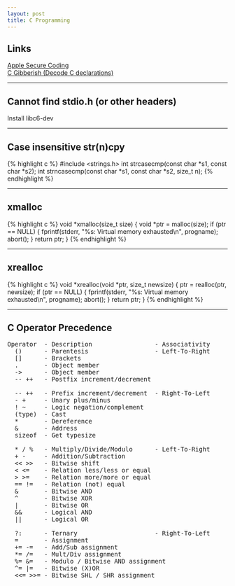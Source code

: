 ```yaml
---
layout: post
title: C Programming
---
```


Links
-----------
[Apple Secure Coding](https://developer.apple.com/library/ios/documentation/Security/Conceptual/SecureCodingGuide/SecureCodingGuide.pdf)   
[C Gibberish (Decode C declarations)](http://cdecl.org)   

***
Cannot find stdio.h (or other headers)
--------------------------------------
Install libc6-dev

***
Case insensitive str(n)cpy
--------------------------
{% highlight c %}
#include <strings.h>
int strcasecmp(const char *s1, const char *s2);
int strncasecmp(const char *s1, const char *s2, size_t n);
{% endhighlight %}

***
xmalloc
-------
{% highlight c %}
void *xmalloc(size_t size) {
  void *ptr = malloc(size);
  if (ptr == NULL) {
    fprintf(stderr, "%s: Virtual memory exhausted\n", progname);
    abort();
  }
  return ptr;
}
{% endhighlight %}

***
xrealloc
-------
{% highlight c %}
void *xrealloc(void *ptr, size_t newsize) {
  ptr = realloc(ptr, newsize);
  if (ptr == NULL) {
    fprintf(stderr, "%s: Virtual memory exhausted\n", progname);
    abort();
  }
  return ptr;
}
{% endhighlight %}

***
C Operator Precedence
-------
<pre>
Operator  - Description                 - Associativity
  ()      - Parentesis                  - Left-To-Right
  []      - Brackets
  .       - Object member
  ->      - Object member
  -- ++   - Postfix increment/decrement

  -- ++   - Prefix increment/decrement  - Right-To-Left
  - +     - Unary plus/minus
  ! ~     - Logic negation/complement
  (type)  - Cast
  *       - Dereference
  &       - Address
  sizeof  - Get typesize

  * / %   - Multiply/Divide/Modulo      - Left-To-Right
  + -     - Addition/Subtraction
  << >>   - Bitwise shift
  < <=    - Relation less/less or equal
  > >=    - Relation more/more or equal
  == !=   - Relation (not) equal
  &       - Bitwise AND
  ^       - Bitwise XOR
  |       - Bitwise OR
  &&      - Logical AND
  ||      - Logical OR

  ?:      - Ternary                     - Right-To-Left
  =       - Assignment
  += -=   - Add/Sub assignment
  *= /=   - Mult/Div assignment
  %= &=   - Modulo / Bitwise AND assignment
  ^= |=   - Bitwise (X)OR
  <<= >>= - Bitwise SHL / SHR assignment
</pre>
